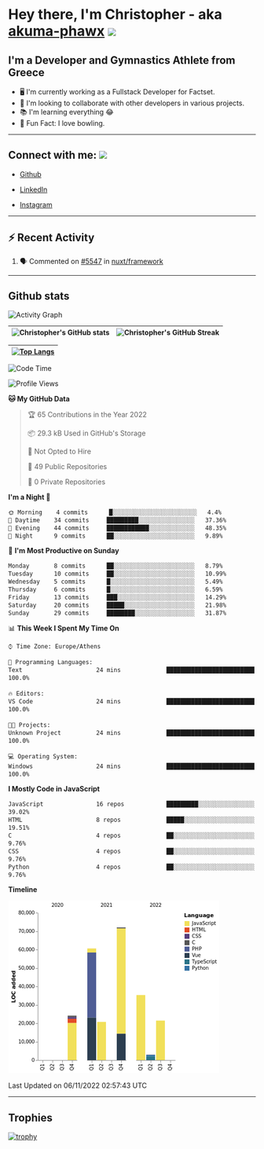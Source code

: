 # Hey there, I'm Christopher - aka [akuma-phawx](https://github.com/akuma-phawx) <img src = "https://raw.githubusercontent.com/MartinHeinz/MartinHeinz/master/wave.gif" width = 50px>

## I'm a Developer and Gymnastics Athlete from Greece

- 🖥️ I'm currently working as a Fullstack Developer for Factset.
- 🤲 I'm looking to collaborate with other developers in various projects.
- 📚 I'm learning everything 😂
- 🎳 Fun Fact: I love bowling.

---

## Connect with me: <img src='https://raw.githubusercontent.com/ShahriarShafin/ShahriarShafin/main/Assets/handshake.gif' width="100px">

- [Github](https://github.com/akuma-phawx)

- [LinkedIn](https://www.linkedin.com/in/christopher-vradis-3b9a68151/)

- [Instagram](https://www.instagram.com/chris.vrd_sw/)

---

## ⚡ Recent Activity

<!--START_SECTION:activity-->
1. 🗣 Commented on [#5547](https://github.com/nuxt/framework/issues/5547) in [nuxt/framework](https://github.com/nuxt/framework)
<!--END_SECTION:activity-->

---

## Github stats

![Activity Graph](https://activity-graph.herokuapp.com/graph?username=akuma-phawx&theme=dracula)

| ![Christopher's GitHub stats](https://github-readme-stats.vercel.app/api?username=akuma-phawx&show_icons=true&theme=dracula) | ![Christopher's GitHub Streak](https://github-readme-streak-stats.herokuapp.com/?user=akuma-phawx&theme=dracula) |
| ---------------------------------------------------------------------------------------------------------------------------- | ---------------------------------------------------------------------------------------------------------------- |

| [![Top Langs](https://github-readme-stats.vercel.app/api/top-langs/?username=akuma-phawx&show_icons=true&theme=radical)](https://github.com/akuma-phawx/github-readme-stats) |
| ---------------------------------------------------------------------------------------------------------------------------------------------------------------------------- |

<!--START_SECTION:waka-->
![Code Time](http://img.shields.io/badge/Code%20Time-63%20hrs%2010%20mins-blue)

![Profile Views](http://img.shields.io/badge/Profile%20Views-0-blue)

**🐱 My GitHub Data** 

> 🏆 65 Contributions in the Year 2022
 > 
> 📦 29.3 kB Used in GitHub's Storage 
 > 
> 🚫 Not Opted to Hire
 > 
> 📜 49 Public Repositories 
 > 
> 🔑 0 Private Repositories  
 > 
**I'm a Night 🦉** 

```text
🌞 Morning    4 commits      █░░░░░░░░░░░░░░░░░░░░░░░░   4.4% 
🌆 Daytime    34 commits     █████████░░░░░░░░░░░░░░░░   37.36% 
🌃 Evening    44 commits     ████████████░░░░░░░░░░░░░   48.35% 
🌙 Night      9 commits      ██░░░░░░░░░░░░░░░░░░░░░░░   9.89%

```
📅 **I'm Most Productive on Sunday** 

```text
Monday       8 commits      ██░░░░░░░░░░░░░░░░░░░░░░░   8.79% 
Tuesday      10 commits     ██░░░░░░░░░░░░░░░░░░░░░░░   10.99% 
Wednesday    5 commits      █░░░░░░░░░░░░░░░░░░░░░░░░   5.49% 
Thursday     6 commits      █░░░░░░░░░░░░░░░░░░░░░░░░   6.59% 
Friday       13 commits     ███░░░░░░░░░░░░░░░░░░░░░░   14.29% 
Saturday     20 commits     █████░░░░░░░░░░░░░░░░░░░░   21.98% 
Sunday       29 commits     ████████░░░░░░░░░░░░░░░░░   31.87%

```


📊 **This Week I Spent My Time On** 

```text
⌚︎ Time Zone: Europe/Athens

💬 Programming Languages: 
Text                     24 mins             █████████████████████████   100.0%

🔥 Editors: 
VS Code                  24 mins             █████████████████████████   100.0%

🐱‍💻 Projects: 
Unknown Project          24 mins             █████████████████████████   100.0%

💻 Operating System: 
Windows                  24 mins             █████████████████████████   100.0%

```

**I Mostly Code in JavaScript** 

```text
JavaScript               16 repos            █████████░░░░░░░░░░░░░░░░   39.02% 
HTML                     8 repos             █████░░░░░░░░░░░░░░░░░░░░   19.51% 
C                        4 repos             ██░░░░░░░░░░░░░░░░░░░░░░░   9.76% 
CSS                      4 repos             ██░░░░░░░░░░░░░░░░░░░░░░░   9.76% 
Python                   4 repos             ██░░░░░░░░░░░░░░░░░░░░░░░   9.76%

```


**Timeline**

![Chart not found](https://raw.githubusercontent.com/akuma-phawx/akuma-phawx/main/charts/bar_graph.png) 


 Last Updated on 06/11/2022 02:57:43 UTC
<!--END_SECTION:waka-->

---

## Trophies

[![trophy](https://github-profile-trophy.vercel.app/?username=akuma-phawx&theme=onedark)](https://github.com/ryo-ma/github-profile-trophy)
